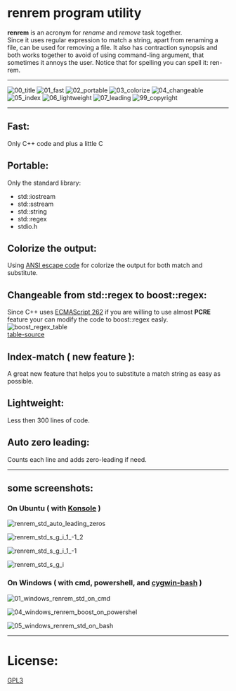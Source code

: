 # renrem program utility  
**renrem** is an acronym for *rename* and *remove* task together.  
Since it uses regular expression to match a string, apart from renaming a file, can be used for removing a file. It also has contraction synopsis and both works together to avoid of using command-ling argument, that sometimes it annoys the user. Notice that for spelling you can spell it: ren-rem.  

---


![00_title](https://github.com/k-five/renrem/blob/master/button/00_title.png)
![01_fast](https://github.com/k-five/renrem/blob/master/button/01_fast.png)
![02_portable](https://github.com/k-five/renrem/blob/master/button/02_portable.png)
![03_colorize](https://github.com/k-five/renrem/blob/master/button/03_colorize.png)
![04_changeable](https://github.com/k-five/renrem/blob/master/button/04_changeable.png)
![05_index](https://github.com/k-five/renrem/blob/master/button/05_index.png)
![06_lightweight](https://github.com/k-five/renrem/blob/master/button/06_lightweight.png)
![07_leading](https://github.com/k-five/renrem/blob/master/button/07_leading.png)
![99_copyright](https://github.com/k-five/renrem/blob/master/button/99_copyright.png)


---

## Fast:
Only C++ code and plus a little C  

## Portable:
Only the standard library:  
* std::iostream  
* std::sstream
* std::string    
* std::regex  
* stdio.h  

## Colorize the output:
Using [ANSI escape code](https://en.wikipedia.org/wiki/ANSI_escape_code) for colorize the output for both match and substitute.  

## Changeable from std::regex to boost::regex:
Since C++ uses [ECMAScript 262](https://www.ecma-international.org/publications/standards/Ecma-262.htm) if you are willing to use almost **PCRE** feature your can modify the code to boost::regex easly.  
![boost_regex_table](https://github.com/k-five/renrem/blob/master/screenshot/boost_regex_table.png)  
[table-source](http://www.regular-expressions.info/)

## Index-match ( new feature ):
A great new feature that helps you to substitute a match string as easy as possible.  

## Lightweight:
Less then 300 lines of code.  

## Auto zero leading:
Counts each line and adds zero-leading if need.  

---

## some screenshots:

### On Ubuntu ( with [Konsole](https://konsole.kde.org/) )

![renrem_std_auto_leading_zeros](https://github.com/k-five/renrem/blob/master/screenshot/renrem_std_auto_leading_zeros.png)  

![renrem_std_s_g_i_1_-1_2](https://github.com/k-five/renrem/blob/master/screenshot/renrem_std_s_g_i_1_-1_2.png)  

![renrem_std_s_g_i_1_-1](https://github.com/k-five/renrem/blob/master/screenshot/renrem_std_s_g_i_1_-1.png)  

![renrem_std_s_g_i](https://github.com/k-five/renrem/blob/master/screenshot/renrem_std_s_g_i.png)  

### On Windows ( with cmd, powershell, and [cygwin-bash](https://www.cygwin.com) )

![01_windows_renrem_std_on_cmd](https://github.com/k-five/renrem/blob/master/screenshot/01_windows_renrem_std_on_cmd.png)  

![04_windows_renrem_boost_on_powershel](https://github.com/k-five/renrem/blob/master/screenshot/04_windows_renrem_boost_on_powershel.png)  

![05_windows_renrem_std_on_bash](https://github.com/k-five/renrem/blob/master/screenshot/05_windows_renrem_std_on_bash.png)  


---


# License:  
[GPL3](https://www.gnu.org/licenses/gpl-3.0.en.html)  
